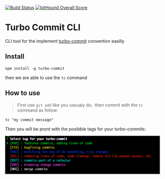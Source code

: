 [![Build Status](https://travis-ci.org/labs-js/turbo-commit.svg?branch=master)](https://travis-ci.org/labs-js/turbo-commit)
[![bitHound Overall Score](https://www.bithound.io/github/labs-js/turbo-commit/badges/score.svg)](https://www.bithound.io/github/labs-js/turbo-commit)

# Turbo Commit CLI 

CLI tool for the implement [turbo-commit](/CONVENTION.md) convention easilly

## Install 

    npm install -g turbo-commit


then we are able to use the `tc` command

## How to use

> First use `git add` like you ussualy do.. then commit with the `tc` command as follow:

    tc "my commit message"

Then you will be pront with the posibble tags for your turbo-commits:

![prompt screnshoot](assets/prompt-tag-preview.jpg)